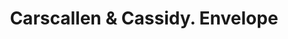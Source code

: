 ---
doi: 10.7916/D8PP0HSN
date_other: '1903'
date_other_textual: '1903'
form: printed ephemera
genre:
- Envelopes
name:
- Carscallen & Cassidy
object_in_context_url: https://biggert.cul.columbia.edu/items/view/ave_biggert_00799
subject_hierarchical_geographic:
- Jersey City, New Jersey, United States
subject_name:
- Carscallen & Cassidy
title: Carscallen & Cassidy. Envelope
sort_title: Carscallen & Cassidy. Envelope
call_number: ave_biggert_00799
coordinates:
- 40.714,-74.071
pid: ave_biggert_00799
identifiers: ave_biggert_00799
permalink: /biggert/ave_biggert_00799/
layout: iiif-image-page
---